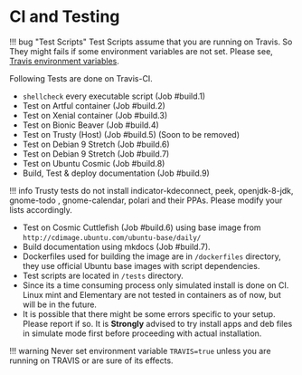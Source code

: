 # CI and Testing

!!! bug "Test Scripts"
    Test Scripts assume that you are running on Travis. So They might fails if some  environment variables are not set. Please see, [Travis environment variables](https://docs.travis-ci.com/user/environment-variables/).

Following Tests are done on Travis-CI.

- `shellcheck` every executable script (Job #build.1)
- Test on Artful container (Job #build.2)
- Test on Xenial container (Job #build.3)
- Test on Bionic Beaver (Job #build.4)
- Test on Trusty (Host) (Job #build.5) (Soon to be removed)
- Test on Debian 9 Stretch (Job #build.6)
- Test on Debian 9 Stretch (Job #build.7)
- Test on Ubuntu Cosmic  (Job #build.8)
- Build, Test & deploy documentation (Job #build.9)

!!! info
    Trusty tests do not install indicator-kdeconnect, peek, openjdk-8-jdk, gnome-todo , gnome-calendar, polari and their PPAs. Please modify your lists accordingly.

- Test on Cosmic Cuttlefish (Job #build.6) using base image from `http://cdimage.ubuntu.com/ubuntu-base/daily/`
- Build documentation using mkdocs (Job #build.7).
- Dockerfiles used for building the image are in `/dockerfiles` directory, they use official Ubuntu base images with script dependencies.
- Test scripts are located in `/tests` directory.
- Since its a time consuming process only simulated install is done on CI. Linux mint and Elementary are not tested in containers as of now, but will be in the future.
- It is possible that there might be some errors specific to your setup. Please report if so. It is **Strongly** advised to try install apps and deb files in simulate mode first before proceeding with actual installation.

!!! warning
    Never set environment variable `TRAVIS=true` unless you are running on TRAVIS or are sure of its effects.
